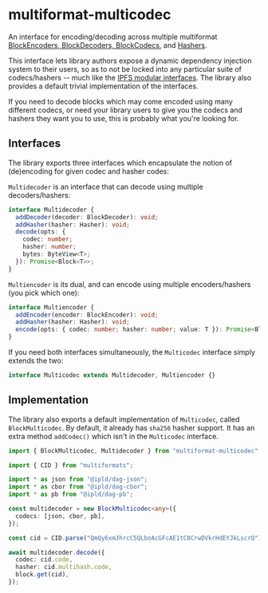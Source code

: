 # multiformat-multicodec

An interface for encoding/decoding across multiple multiformat [BlockEncoders, BlockDecoders, BlockCodecs](https://github.com/multiformats/js-multiformats/blob/master/src/codecs/interface.ts), and [Hashers](https://github.com/multiformats/js-multiformats/blob/master/src/hashes/hasher.js#L22).

This interface lets library authors expose a dynamic dependency injection system to their users, so as to not be locked into any particular suite of codecs/hashers -- much like the [IPFS modular interfaces](https://github.com/ipfs/js-ipfs/tree/master/packages/interface-ipfs-core). The library also provides a default trivial implementation of the interfaces.

If you need to decode blocks which may come encoded using many different codecs,
or need your library users to give you the codecs and hashers they want you to
use, this is probably what you're looking for.

## Interfaces

The library exports three interfaces which encapsulate the notion of
(de)encoding for given codec and hasher codes:

`Multidecoder` is an interface that can decode using multiple decoders/hashers:
```ts
interface Multidecoder {
  addDecoder(decoder: BlockDecoder): void;
  addHasher(hasher: Hasher): void;
  decode(opts: {
    codec: number;
    hasher: number;
    bytes: ByteView<T>;
  }): Promise<Block<T>>;
}
```

`Multiencoder` is its dual, and can encode using multiple encoders/hashers (you pick which one):
```ts
interface Multiencoder {
  addEncoder(encoder: BlockEncoder): void;
  addHasher(hasher: Hasher): void;
  encode(opts: { codec: number; hasher: number; value: T }): Promise<Block<T>>;
}
```

If you need both interfaces simultaneously, the `Multicodec` interface simply extends the two:
```ts
interface Multicodec extends Multidecoder, Multiencoder {}
```

## Implementation

The library also exports a default implementation of `Multicodec`, called
`BlockMulticodec`. By default, it already has `sha256` hasher support. It has an
extra method `addCodec()` which isn't in the `Multicodec` interface.

```ts
import { BlockMulticodec, Multidecoder } from "multiformat-multicodec";

import { CID } from "multiformats";

import * as json from "@ipld/dag-json";
import * as cbor from "@ipld/dag-cbor";
import * as pb from "@ipld/dag-pb";

const multidecoder = new BlockMulticodec<any>({
  codecs: [json, cbor, pb],
});

const cid = CID.parse("QmQy6xmJhrcC5QLboAcGFcAE1tC8CrwDVkrHdEYJkLscrQ");

await multidecoder.decode({
  codec: cid.code,
  hasher: cid.multihash.code,
  block.get(cid),
});
```
